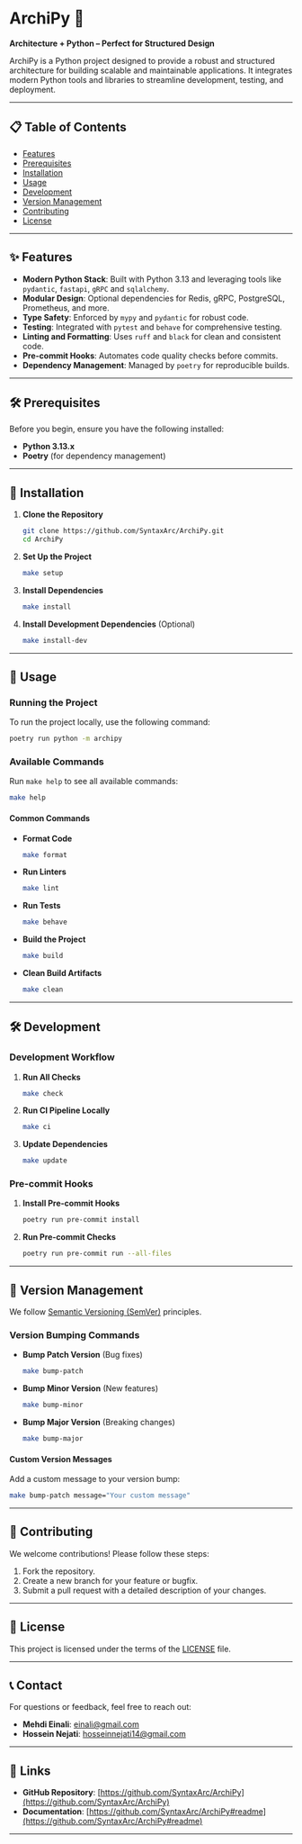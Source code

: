 # ArchiPy 🐍

**Architecture + Python – Perfect for Structured Design**

ArchiPy is a Python project designed to provide a robust and structured architecture for building scalable and maintainable applications. It integrates modern Python tools and libraries to streamline development, testing, and deployment.

---

## 📋 Table of Contents

- [Features](#-features)
- [Prerequisites](#-prerequisites)
- [Installation](#-installation)
- [Usage](#-usage)
- [Development](#-development)
- [Version Management](#-version-management)
- [Contributing](#-contributing)
- [License](#-license)

---

## ✨ Features

- **Modern Python Stack**: Built with Python 3.13 and leveraging tools like `pydantic`, `fastapi`, `gRPC` and `sqlalchemy`.
- **Modular Design**: Optional dependencies for Redis, gRPC, PostgreSQL, Prometheus, and more.
- **Type Safety**: Enforced by `mypy` and `pydantic` for robust code.
- **Testing**: Integrated with `pytest` and `behave` for comprehensive testing.
- **Linting and Formatting**: Uses `ruff` and `black` for clean and consistent code.
- **Pre-commit Hooks**: Automates code quality checks before commits.
- **Dependency Management**: Managed by `poetry` for reproducible builds.

---

## 🛠️ Prerequisites

Before you begin, ensure you have the following installed:

- **Python 3.13.x**
- **Poetry** (for dependency management)

---

## 🚀 Installation

1. **Clone the Repository**
   ```bash
   git clone https://github.com/SyntaxArc/ArchiPy.git
   cd ArchiPy
   ```

2. **Set Up the Project**
   ```bash
   make setup
   ```

3. **Install Dependencies**
   ```bash
   make install
   ```

4. **Install Development Dependencies** (Optional)
   ```bash
   make install-dev
   ```

---

## 🎯 Usage

### Running the Project

To run the project locally, use the following command:

```bash
poetry run python -m archipy
```

### Available Commands

Run `make help` to see all available commands:

```bash
make help
```

#### Common Commands

- **Format Code**
  ```bash
  make format
  ```

- **Run Linters**
  ```bash
  make lint
  ```

- **Run Tests**
  ```bash
  make behave
  ```

- **Build the Project**
  ```bash
  make build
  ```

- **Clean Build Artifacts**
  ```bash
  make clean
  ```

---

## 🛠️ Development

### Development Workflow

1. **Run All Checks**
   ```bash
   make check
   ```

2. **Run CI Pipeline Locally**
   ```bash
   make ci
   ```

3. **Update Dependencies**
   ```bash
   make update
   ```

### Pre-commit Hooks

1. **Install Pre-commit Hooks**
   ```bash
   poetry run pre-commit install
   ```

2. **Run Pre-commit Checks**
   ```bash
   poetry run pre-commit run --all-files
   ```

---

## 🔖 Version Management

We follow [Semantic Versioning (SemVer)](https://semver.org/) principles.

### Version Bumping Commands

- **Bump Patch Version** (Bug fixes)
  ```bash
  make bump-patch
  ```

- **Bump Minor Version** (New features)
  ```bash
  make bump-minor
  ```

- **Bump Major Version** (Breaking changes)
  ```bash
  make bump-major
  ```

#### Custom Version Messages

Add a custom message to your version bump:

```bash
make bump-patch message="Your custom message"
```

---

## 🤝 Contributing

We welcome contributions! Please follow these steps:

1. Fork the repository.
2. Create a new branch for your feature or bugfix.
3. Submit a pull request with a detailed description of your changes.

---

## 📄 License

This project is licensed under the terms of the [LICENSE](LICENSE) file.

---

## 📞 Contact

For questions or feedback, feel free to reach out:

- **Mehdi Einali**: [einali@gmail.com](mailto:einali@gmail.com)
- **Hossein Nejati**: [hosseinnejati14@gmail.com](mailto:hosseinnejati14@gmail.com)

---

## 🔗 Links

- **GitHub Repository**: [https://github.com/SyntaxArc/ArchiPy](https://github.com/SyntaxArc/ArchiPy)
- **Documentation**: [https://github.com/SyntaxArc/ArchiPy#readme](https://github.com/SyntaxArc/ArchiPy#readme)

---

